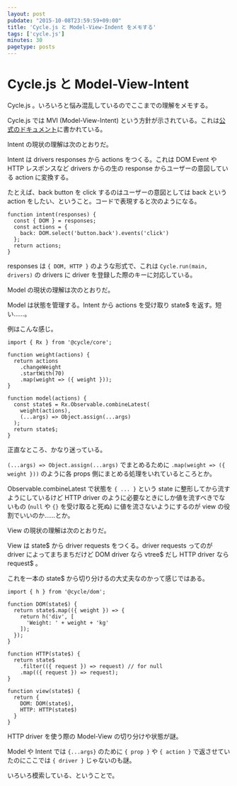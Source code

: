 ```yaml
---
layout: post
pubdate: "2015-10-08T23:59:59+09:00"
title: 'Cycle.js と Model-View-Indent をメモする'
tags: ['cycle.js']
minutes: 30
pagetype: posts
---
```

# Cycle.js と Model-View-Intent

Cycle.js 。いろいろと悩み混乱しているのでここまでの理解をメモする。

Cycle.js では MVI (Model-View-Intent) という方針が示されている。これは[公式のドキュメント](http://cycle.js.org/model-view-intent.html)に書かれている。

Intent の現状の理解は次のとおりだ。

Intent は drivers responses から actions をつくる。これは DOM Event や HTTP レスポンスなど drivers からの生の response からユーザーの意図している action に変換する。

たとえば、back button を click するのはユーザーの意図としては back という action をしたい、ということ。コードで表現すると次のようになる。

```
function intent(responses) {
  const { DOM } = responses;
  const actions = {
    back: DOM.select('button.back').events('click')
  };
  return actions;
}
```

responses は `{ DOM, HTTP }` のような形式で、これは `Cycle.run(main, drivers)` の drivers に driver を登録した際のキーに対応している。

Model の現状の理解は次のとおりだ。

Model は状態を管理する。Intent から actions を受け取り state$ を返す。短い……。

例はこんな感じ。

```
import { Rx } from '@cycle/core';

function weight(actions) {
  return actions
    .changeWeight
    .startWith(70)
    .map(weight => ({ weight }));
}

function model(actions) {
  const state$ = Rx.Observable.combineLatest(
    weight(actions),
    (...args) => Object.assign(...args)
  );
  return state$;
}
```

正直なところ、かなり迷っている。

`(...args) => Object.assign(...args)` でまとめるために `.map(weight => ({ weight }))` のように各 props 側にまとめる処理をいれているところとか。

Observable.combineLatest で状態を `{ ... }` という state に整形してから流すようにしているけど HTTP driver のように必要なときにしか値を流すべきでないもの (`null` や `{}` を受け取ると死ぬ) に値を流さないようにするのが view の役割でいいのか……とか。

View の現状の理解は次のとおりだ。

View は state$ から driver requests をつくる。driver requests ってのが driver によってまちまちだけど DOM driver なら vtree$ だし HTTP driver なら request$ 。

これを一本の state$ から切り分けるの大丈夫なのかって感じではある。

```
import { h } from '@cycle/dom';

function DOM(state$) {
  return state$.map(({ weight }) => {
    return h('div', [
      'Weight: ' + weight + 'kg'
    ]);
  });
}

function HTTP(state$) {
  return state$
    .filter(({ request }) => request) // for null
    .map(({ request }) => request);
}

function view(state$) {
  return {
    DOM: DOM(state$),
    HTTP: HTTP(state$)
  }
}
```

HTTP driver を使う際の Model-View の切り分けや状態が謎。

Model や Intent では `{...args}` のために `{ prop }` や `{ action }` で返させていたのにここでは `{ driver }` じゃないのも謎。

いろいろ模索している、ということで。

